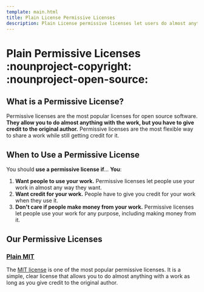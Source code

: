 ```yaml
---
template: main.html
title: Plain License Permissive Licenses
description: Plain License permissive licenses let users do almost anything with a work, but they have to give credit to the original author (usually).
---
```


# Plain Permissive Licenses :nounproject-copyright: :nounproject-open-source:

## What is a Permissive License?

Permissive licenses are the most popular licenses for open source software. **They allow you to do almost anything with the work, but you have to give credit to the original author.** Permissive licenses are the most flexible way to share a work while still getting credit for it.

## When to Use a Permissive License

You should **use a permissive license if**...
**You**:

1. **Want people to use your work.** Permissive licenses let people use your work in almost any way they want.
2. **Want credit for your work.** People have to give you credit for your work when they use it.
3. **Don't care if people make money from your work.** Permissive licenses let people use your work for any purpose, including making money from it.

## Our Permissive Licenses

### [Plain MIT][MIT]

The [MIT license][MIT] is one of the most popular permissive licenses. It is a simple, clear license that allows you to do almost anything with a work as long as you give credit to the original author.
<!--
### [Plain Apache License][apache]

The Apache license is another popular permissive license. It is a simple, clear license that allows you to do almost anything with a work as long as you give credit to the original author. The Apache license is similar to the MIT license, but it has a few extra protections for the original author:

- **Patent Grant:** The Apache license includes a patent grant that protects the original author from patent lawsuits.
- **Contribution Provision:** It includes a contribution provision that clarifies that contributions to the work are covered by the license.
- **Trademark Provision:** It clarifies that the original author's trademarks are not covered by the license.
- **Notice Requirement:** It requires that anyone using the work must include a copy of the license, a notice, and a list of changes made to the work.
-->

[MIT]: mit/index.md "Plain MIT License"

